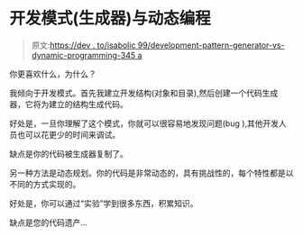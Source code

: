 # 开发模式(生成器)与动态编程

> 原文:[https://dev . to/isabolic 99/development-pattern-generator-vs-dynamic-programming-345 a](https://dev.to/isabolic99/development-pattern-generator-vs-dynamical-programming-345a)

你更喜欢什么，为什么？

我倾向于开发模式。首先我建立开发结构(对象和目录),然后创建一个代码生成器，它将为建立的结构生成代码。

好处是，一旦你理解了这个模式，你就可以很容易地发现问题(bug ),其他开发人员也可以花更少的时间来调试。

缺点是你的代码被生成器复制了。

另一种方法是动态规划。你的代码是非常动态的，具有挑战性的，每个特性都是以不同的方式实现的。

好处是，你可以通过“实验”学到很多东西，积累知识。

缺点是您的代码遗产...